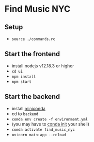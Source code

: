 # Find Music NYC

## Setup
- `source ./commands.rc`

## Start the frontend
- install nodejs v12.18.3 or higher
- `cd ui`
- `npm install`
- `npm start`

## Start the backend
- install [miniconda](https://docs.conda.io/en/latest/miniconda.html)
- cd to `backend`
- `conda env create -f environment.yml`
- (you may have to [conda init](https://stackoverflow.com/questions/64149680/how-to-activate-conda-environment-from-powershell) your shell)
- `conda activate find_music_nyc`
- `uvicorn main:app --reload`

